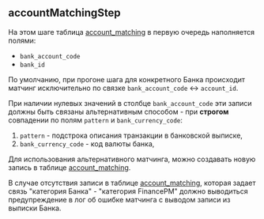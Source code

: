 ## accountMatchingStep

На этом шаге таблица <u>account_matching</u> в первую очередь наполняется полями:
* `bank_account_code`
* `bank_id`

По умолчанию, при прогоне шага для конкретного Банка происходит матчинг исключительно по связке
`bank_account_code` <-> `account_id`.

При наличии нулевых значений в столбце `bank_account_code` эти записи должны быть 
связаны альтернативным способом - при **строгом** совпадении по полям `pattern` и `bank_currency_code`:
1) `pattern` - подстрока описания транзакции в банковской выписке,
2) `bank_currency_code` - код валюты банка,

Для использования альтернативного матчинга, можно создавать новую запись
в таблице <u>account_matching</u>.

В случае отсутствия записи в таблице <u>account_matching</u>, которая задает связь "категория Банка" -
"категория FinancePM" должно выводиться предупреждение в лог об ошибке матчинга с выводом записи из выписки Банка.